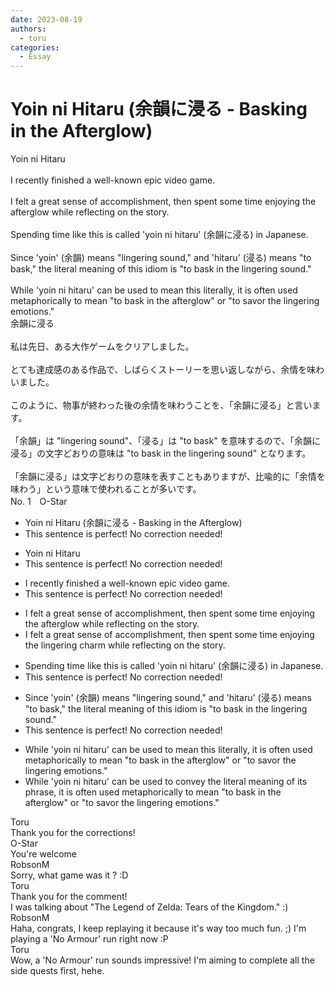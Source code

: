 ```yaml
---
date: 2023-08-19
authors:
  - toru
categories:
  - Essay
---
```


<h1 id="subject_show">Yoin ni Hitaru (余韻に浸る - Basking in the Afterglow)</h1>
<div class="date" hidden>Aug 19, 2023 18:21</div>
<div id="post"><div id="body_show_ori">
Yoin ni Hitaru<br/><br/>I recently finished a well-known epic video game.<br/><br/>I felt a great sense of accomplishment, then spent some time enjoying the afterglow while reflecting on the story.<br/><br/>Spending time like this is called 'yoin ni hitaru' (余韻に浸る) in Japanese.<br/><br/>Since 'yoin' (余韻) means "lingering sound," and 'hitaru' (浸る) means "to bask," the literal meaning of this idiom is "to bask in the lingering sound."<br/><br/>While 'yoin ni hitaru' can be used to mean this literally, it is often used metaphorically to mean "to bask in the afterglow" or "to savor the lingering emotions."
</div></div>

<!-- more -->

<div id="post_ja"><div id="body_show_mo">
余韻に浸る<br/><br/>私は先日、ある大作ゲームをクリアしました。<br/><br/>とても達成感のある作品で、しばらくストーリーを思い返しながら、余情を味わいました。<br/><br/>このように、物事が終わった後の余情を味わうことを、「余韻に浸る」と言います。<br/><br/>「余韻」は "lingering sound"、「浸る」は "to bask" を意味するので、「余韻に浸る」の文字どおりの意味は "to bask in the lingering sound" となります。<br/><br/>「余韻に浸る」は文字どおりの意味を表すこともありますが、比喩的に「余情を味わう」という意味で使われることが多いです。
</div></div>
<div id="block"><div class="first_name"> No. 1　<span class="just_name">O-Star</span></div><div id="block2">
<ul class="correction_field">
<li class="incorrect">Yoin ni Hitaru (余韻に浸る - Basking in the Afterglow)</li>
<li class="corrected perfect">This sentence is perfect! No correction needed!</li>
</ul>
<ul class="correction_field">
<li class="incorrect">Yoin ni Hitaru</li>
<li class="corrected perfect">This sentence is perfect! No correction needed!</li>
</ul>
<ul class="correction_field">
<li class="incorrect">I recently finished a well-known epic video game.</li>
<li class="corrected perfect">This sentence is perfect! No correction needed!</li>
</ul>
<ul class="correction_field">
<li class="incorrect">I felt a great sense of accomplishment, then spent some time enjoying the afterglow while reflecting on the story.</li>
<li class="corrected correct">
I felt a great sense of accomplishment, then spent some time enjoying the <span class="f_bold">lingering charm</span> while reflecting on the story.
</li>
</ul>
<ul class="correction_field">
<li class="incorrect">Spending time like this is called 'yoin ni hitaru' (余韻に浸る) in Japanese.</li>
<li class="corrected perfect">This sentence is perfect! No correction needed!</li>
</ul>
<ul class="correction_field">
<li class="incorrect">Since 'yoin' (余韻) means "lingering sound," and 'hitaru' (浸る) means "to bask," the literal meaning of this idiom is "to bask in the lingering sound."</li>
<li class="corrected perfect">This sentence is perfect! No correction needed!</li>
</ul>
<ul class="correction_field">
<li class="incorrect">While 'yoin ni hitaru' can be used to mean this literally, it is often used metaphorically to mean "to bask in the afterglow" or "to savor the lingering emotions."</li>
<li class="corrected correct">
While 'yoin ni hitaru' can be used to <span class="f_bold">convey the literal meaning of its phrase</span>, it is often used metaphorically to mean "to bask in the afterglow" or "to savor the lingering emotions."
</li>
</ul>
</div><div class="name"><span class="just_name">Toru</span><br>
Thank you for the corrections!
</div>
<div class="name"><span class="just_name">O-Star</span><br>
You're welcome
</div>
<div class="name"><span class="just_name">RobsonM</span><br>
Sorry, what game was it ?  :D
</div>
<div class="name"><span class="just_name">Toru</span><br>
Thank you for the comment!<br/>I was talking about "The Legend of Zelda: Tears of the Kingdom." :)
</div>
<div class="name"><span class="just_name">RobsonM</span><br>
Haha, congrats, I keep replaying it because it's way too much fun. ;) I'm playing a 'No Armour' run right now :P 
</div>
<div class="name"><span class="just_name">Toru</span><br>
Wow, a 'No Armour' run sounds impressive!  I'm aiming to complete all the side quests first, hehe.
</div>
</div>
